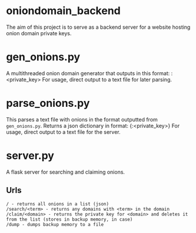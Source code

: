 # oniondomain_backend

The aim of this project is to serve as a backend server for a website hosting onion domain private keys.

# gen_onions.py

A multithreaded onion domain generator that outputs in this format:
	<domain>:<private_key>
For usage, direct output to a text file for later parsing.

# parse_onions.py

This parses a text file with onions in the format outputted from `gen_onions.py`. Returns a json dictionary in format:
	{<domain>:<private_key>}
For usage, direct output to a text file for the server.

# server.py

A flask server for searching and claiming onions.

## Urls
	/ - returns all onions in a list (json)
	/search/<term> - returns any domains with <term> in the domain
	/claim/<domain> - returns the private key for <domain> and deletes it from the list (stores in backup memory, in case)
	/dump - dumps backup memory to a file
